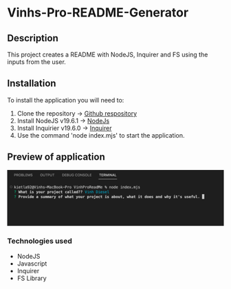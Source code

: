 # Vinhs-Pro-README-Generator

## Description

This project creates a README with NodeJS, Inquirer and FS using the inputs from the user. 

## Installation

To install the application you will need to:

1. Clone the repository -> [Github respository](https://github.com/VinhKietLa/Vinhs-Pro-README-Generator)
2. Install NodeJS v19.6.1 -> [NodeJs](https://nodejs.org/en/download/)
3. Install Inquirier v19.6.0 -> [Inquirer](https://www.npmjs.com/package/inquirer)
4. Use the command 'node index.mjs' to start the application.

## Preview of application

![screenshot of application](./assets/screenshot.png)

### Technologies used

- NodeJS 
- Javascript
- Inquirer
- FS Library

